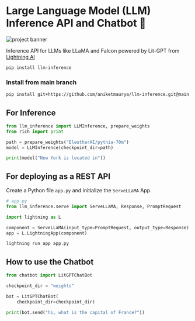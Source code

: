 # Large Language Model (LLM) Inference API and Chatbot 🦙

![project banner](https://github.com/aniketmaurya/llm-inference/raw/main/assets/llama-inference-api-min.png)

Inference API for LLMs like LLaMA and Falcon powered by Lit-GPT from [Lightning AI](https://lightning.ai)

```
pip install llm-inference
```

### Install from main branch
```bash
pip install git+https://github.com/aniketmaurya/llm-inference.git@main
```

## For Inference

```python
from llm_inference import LLMInference, prepare_weights
from rich import print

path = prepare_weights("EleutherAI/pythia-70m")
model = LLMInference(checkpoint_dir=path)

print(model("New York is located in"))
```


## For deploying as a REST API

Create a Python file `app.py` and initialize the `ServeLLaMA` App.

```python
# app.py
from llm_inference.serve import ServeLLaMA, Response, PromptRequest

import lightning as L

component = ServeLLaMA(input_type=PromptRequest, output_type=Response)
app = L.LightningApp(component)
```

```bash
lightning run app app.py
```

## How to use the Chatbot

```python
from chatbot import LitGPTChatBot

checkpoint_dir = "weights"

bot = LitGPTChatBot(
    checkpoint_dir=checkpoint_dir)

print(bot.send("hi, what is the capital of France?"))
```
